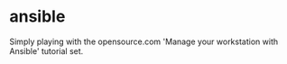 # ansible
Simply playing with the opensource.com 'Manage your workstation with Ansible' tutorial set.
